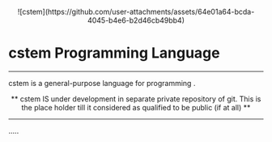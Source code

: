 <p align="center">
    ![cstem](https://github.com/user-attachments/assets/64e01a64-bcda-4045-b4e6-b2d46cb49bb4) <h1> <b> cstem Programming Language</b> </h1>
</p>



<hr>


cstem is a general-purpose language for programming .

<p align="center">  ** cstem IS under development in separate private repository of git.  This is the place holder till it considered as qualified to be public (if at all)  **  </p>

<hr>



.....
